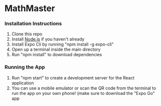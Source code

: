 # MathMaster

### Installation Instructions
1. Clone this repo
2. Install [Node.js](https://nodejs.org/en) if you haven't already
3. Install Expo Cli by running "npm install -g expo-cli"
5. Open up a terminal inside the main directory
6. Run "npm install" to download dependencies

### Running the App
1. Run "npm start" to create a development server for the React application
2. You can use a mobile emulator or scan the QR code from the terminal to run the app on your own phone! (make sure to download the "Expo Go" app
